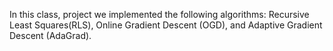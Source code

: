 In this class, project we implemented the following algorithms: Recursive Least Squares(RLS), Online Gradient Descent (OGD), and Adaptive Gradient Descent (AdaGrad). 
